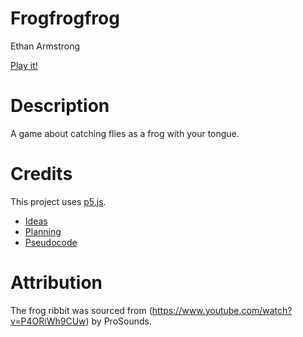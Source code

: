 # Frogfrogfrog
Ethan Armstrong

[Play it!](https://pippinbarr.github.io/cart253-examples/topics/making/frogfrogfrog/index.html)

# Description
A game about catching flies as a frog with your tongue.

# Credits
This project uses [p5.js](https://p5js.org).

- [Ideas](./ideas.md)
- [Planning](./planning.md)
- [Pseudocode](./pseudocode.md)

# Attribution
The frog ribbit was sourced from (https://www.youtube.com/watch?v=P4ORiWh9CUw) by ProSounds.
